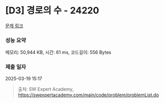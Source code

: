 # [D3] 경로의 수 - 24220 

[문제 링크](https://swexpertacademy.com/main/code/problem/problemDetail.do?contestProbId=AZWsDXh6C8fHBISP) 

### 성능 요약

메모리: 50,944 KB, 시간: 61 ms, 코드길이: 556 Bytes

### 제출 일자

2025-03-19 15:17



> 출처: SW Expert Academy, https://swexpertacademy.com/main/code/problem/problemList.do